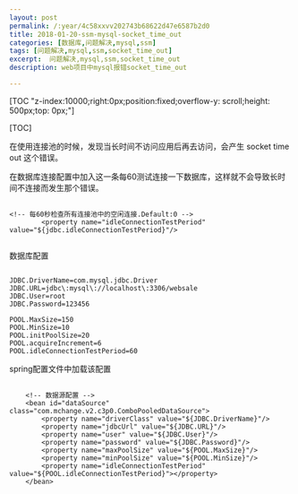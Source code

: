 ```yaml
---
layout: post
permalink: /:year/4c58xxvv202743b68622d47e6587b2d0
title: 2018-01-20-ssm-mysql-socket_time_out
categories: [数据库,问题解决,mysql,ssm]
tags: [问题解决,mysql,ssm,socket_time_out]
excerpt:  问题解决,mysql,ssm,socket_time_out
description: web项目中mysql报错socket_time_out

---
```


[TOC "z-index:10000;right:0px;position:fixed;overflow-y: scroll;height: 500px;top: 0px;"]


[TOC]

在使用连接池的时候，发现当长时间不访问应用后再去访问，会产生 socket time out 这个错误。


在数据库连接配置中加入这一条每60测试连接一下数据库，这样就不会导致长时间不连接而发生那个错误。


```

<!-- 每60秒检查所有连接池中的空闲连接.Default:0 -->  
        <property name="idleConnectionTestPeriod" value="${jdbc.idleConnectionTestPeriod}"/> 
        
```


数据库配置

```

JDBC.DriverName=com.mysql.jdbc.Driver
JDBC.URL=jdbc\:mysql\://localhost\:3306/websale
JDBC.User=root
JDBC.Password=123456

POOL.MaxSize=150
POOL.MinSize=10
POOL.initPoolSize=20
POOL.acquireIncrement=6
POOL.idleConnectionTestPeriod=60

```

spring配置文件中加载该配置

```

    <!-- 数据源配置 -->
    <bean id="dataSource" class="com.mchange.v2.c3p0.ComboPooledDataSource">
        <property name="driverClass" value="${JDBC.DriverName}"/>
        <property name="jdbcUrl" value="${JDBC.URL}"/>  
        <property name="user" value="${JDBC.User}"/>
        <property name="password" value="${JDBC.Password}"/>
        <property name="maxPoolSize" value="${POOL.MaxSize}"/>
        <property name="minPoolSize" value="${POOL.MinSize}"/>
        <property name="idleConnectionTestPeriod" value="${POOL.idleConnectionTestPeriod}"></property>
    </bean>
    
```




